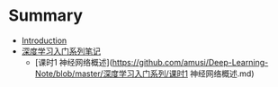 # Summary

* [Introduction](README.md)
* [深度学习入门系列笔记](https://github.com/amusi/Deep-Learning-Note/blob/master/%E6%B7%B1%E5%BA%A6%E5%AD%A6%E4%B9%A0%E5%85%A5%E9%97%A8%E7%B3%BB%E5%88%97/%E6%B7%B1%E5%BA%A6%E5%AD%A6%E4%B9%A0%E5%85%A5%E9%97%A8%E7%B3%BB%E5%88%97%E7%AC%94%E8%AE%B0.md)
  * [课时1 神经网络概述](https://github.com/amusi/Deep-Learning-Note/blob/master/深度学习入门系列/课时1 神经网络概述.md)



